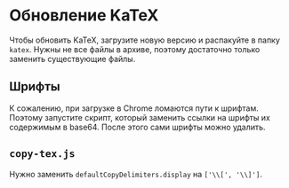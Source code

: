 # Обновление KaTeX

Чтобы обновить KaTeX, загрузите новую версию и распакуйте в папку `katex`. Нужны не все файлы в архиве, поэтому достаточно только заменить существующие файлы.

## Шрифты

К сожалению, при загрузке в Chrome ломаются пути к шрифтам. Поэтому запустите скрипт, который заменить ссылки на шрифты их содержимым в base64. После этого сами шрифты можно удалить.

## `copy-tex.js`

Нужно заменить `defaultCopyDelimiters.display` на `['\\[', '\\]']`.

